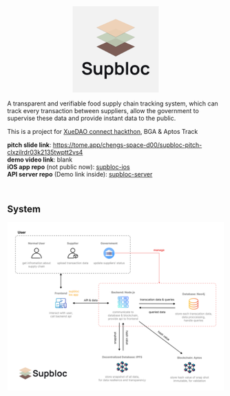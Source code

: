 <p align="center">
  <img width="200" src="https://github.com/XueDAO-Supbloc/.github/blob/e728d1497880ffeb4111a5f57dc75e6747574443/profile/Logo_text_vt.png">
</p>

A transparent and verifiable food supply chain tracking system, which can track every transaction between suppliers, allow the government to supervise these data and provide instant data to the public.

This is a project for [XueDAO connect hackthon](https://www.moledao.io/#/event/3ae0e7d4-8ca4-43ca-9ac5-1afd47f97bfb), BGA & Aptos Track

**pitch slide link**: https://tome.app/chengs-space-d00/supbloc-pitch-clxzilrdr03k2135twptt2vs4  
**demo video link**: blank   
**iOS app repo** (not public now): [supbloc-ios](https://github.com/XueDAO-Supbloc/Supbloc-iOS)  
**API server repo** (Demo link inside): [supbloc-server](https://github.com/XueDAO-Supbloc/supbloc-server)

<br>

## System
<img width="ˊ00" src="https://github.com/XueDAO-Supbloc/.github/blob/e728d1497880ffeb4111a5f57dc75e6747574443/profile/System.png">
